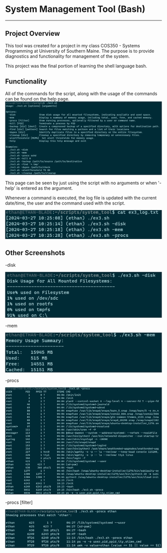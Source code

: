 # System Management Tool (Bash)
--------------------------------

<h2>Project Overview</h2>
This tool was created for a project in my class COS350 - Systems Programming at University of Southern Maine.
The purpose is to provide diagnostics and functionality for management of the system.

This project was the final portion of learning the shell language bash.

<h2>Functionality</h2>

All of the commands for the script, along with the usage of the commands can be found on the help page.
<img src="https://github.com/EthanGilles/System-Management-Tool/blob/4cc901eeabbe1ce8bbab8d1bc604d4bf0c370e42/Images/help_page.png">

This page can be seen by just using the script with no arguments or when '-help' is entered as the argument.

Whenever a command is executed, the log file is updated with the current date/time, the user and the command used with the script.

<img src="https://github.com/EthanGilles/System-Management-Tool/blob/44a756eb65f2e1534a3e2bbe704c081176481d66/images/logfile.png">

<h2>Other Screenshots</h2>

-disk

<img src="https://github.com/EthanGilles/System-Management-Tool/blob/44a756eb65f2e1534a3e2bbe704c081176481d66/images/disk.png">

-mem

<img src="https://github.com/EthanGilles/System-Management-Tool/blob/44a756eb65f2e1534a3e2bbe704c081176481d66/images/memory.png">

-procs

<img src="https://github.com/EthanGilles/System-Management-Tool/blob/44a756eb65f2e1534a3e2bbe704c081176481d66/images/procs.png">

-procs [filter]

<img src="https://github.com/EthanGilles/System-Management-Tool/blob/da35d7f83601d612296adaf2152db06875d3ab8e/images/procs%5Bfilter%5D.png">
